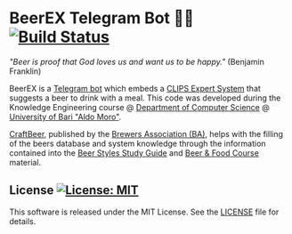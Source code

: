 # BeerEX Telegram Bot :robot::beer: [![Build Status](https://travis-ci.org/DonatoMeoli/BeerEXTelegramBot.svg?branch=master)](https://travis-ci.org/DonatoMeoli/BeerEXTelegramBot)

*"Beer is proof that God loves us and want us to be happy."* (Benjamin Franklin)

BeerEX is a [Telegram bot](https://t.me/BeerEXpertBot) which embeds a [CLIPS Expert System](http://www.clipsrules.net/) 
that suggests a beer to drink with a meal. This code was developed during the Knowledge Engineering course @ 
[Department of Computer Science](http://www.uniba.it/ricerca/dipartimenti/informatica) 
@ [University of Bari "Aldo Moro"](http://www.uniba.it/).

[CraftBeer](https://www.craftbeer.com), published by the [Brewers Association (BA)](https://www.brewersassociation.org/),
helps with the filling of the beers database and system knowledge through the information contained into the
[Beer Styles Study Guide](https://www.craftbeer.com/wp-content/uploads/2014/12/craftbeerdotcom-beer-styles.pdf) and 
[Beer & Food Course](http://www.craftbeer.com/wp-content/uploads/CB_Food_Course/BeerAndFoodCourse.pdf) material.



## License [![License: MIT](https://img.shields.io/badge/License-MIT-yellow.svg)](https://opensource.org/licenses/MIT)

This software is released under the MIT License. See the [LICENSE](LICENSE) file for details.
